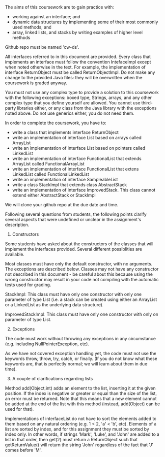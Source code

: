 The aims of this coursework are to gain practice with:
- working against an interface; and
- dynamic data structures by implementing some of their most commonly used methods; and
- array, linked lists, and stacks by writing examples of higher level methods

Github repo must be named 'cw-ds'.

All interfaces referred to in this document are provided. Every class that implements an interface must follow the convention IntefaceImpl except when noted otherwise in the text. For example, the implementation of interface ReturnObject must be called ReturnObjectImpl. Do not make any change to the provided Java files: they will be overwritten when the coursework is graded anyway.

You must not use any complex type to provide a solution to this coursework with the following exceptions: boxed type, Strings, arrays, and any other complex type that you define yourself are allowed. You cannot use third-party libraries either, or any class from the Java library with the exceptions noted above. Do not use generics either, you do not need them.

In order to complete the coursework, you have to:

- write a class that implements interface ReturnObject
- write an implementation of interface List based on arrays called ArrayList
- write an implementation of interface List based on pointers called LinkedList
- write an implementation of interface FunctionalList that extends ArrayList called FunctionalArrayList
- write an implementation of interface FunctionalList that extens LinkedList called FunctionalLinkedList
- write an implementation of interface SampleableList
- write a class StackImpl that extends class AbstractStack
- write an implementation of interface ImprovedStack. This class cannot extend either AbstractStack or StackImpl

We will clone your github repo at the due date and time.

Following several questions from students, the following points clarify several aspects that were undefined or unclear in the assignment's description.

1. Constructors

Some students have asked about the constructors of the classes that will implement the interfaces provided. Several different possiblities are available.

Most classes must have only the default constructor, with no arguments. The exceptions are described below. Classes may not have any constructor not described in this document - be careful about this because using the wrong constructor may result in your code not compiling with the automatic tests used for grading.

StackImpl: This class must have only one constructor with only one parameter of type List (i.e. a stack can be created using either an ArrayList or a LinkedList as the underlying data structure).

ImprovedStackImpl: This class must have only one constructor with only on parameter of type List.

2. Exceptions

The code must work without throwing any exceptions in any circumstance (e.g. including NullPointerException, etc).

As we have not covered exception handling yet, the code must not use the keywords throw, throw, try, catch, or finally. (If you do not know what these keywords are, that is perfectly normal; we will learn about them in due time).

3. A couple of clarifications regarding lists

Method add(Object,int) adds an element to the list, inserting it at the given position. If the index is negative or greater or equal than the size of the list, an error must be returned. Note that this means that a new element cannot be added at the end of the list with this method (instead, add(Object) can be used for that).

Implementations of interfaceList do not have to sort the elements added to them based on any natural ordering (e.g. 1 < 2, 'a' < 'b', etc). Elements of a list are sorted by index, and for this assignment they must be sorted by index only. In other words, if strings 'Mark', 'Luke', and 'John' are added to a list in that order, then get(2) must return a ReturnObject such that getReturnValue() will return the string 'John' regardless of the fact that 'J' comes before 'M'.